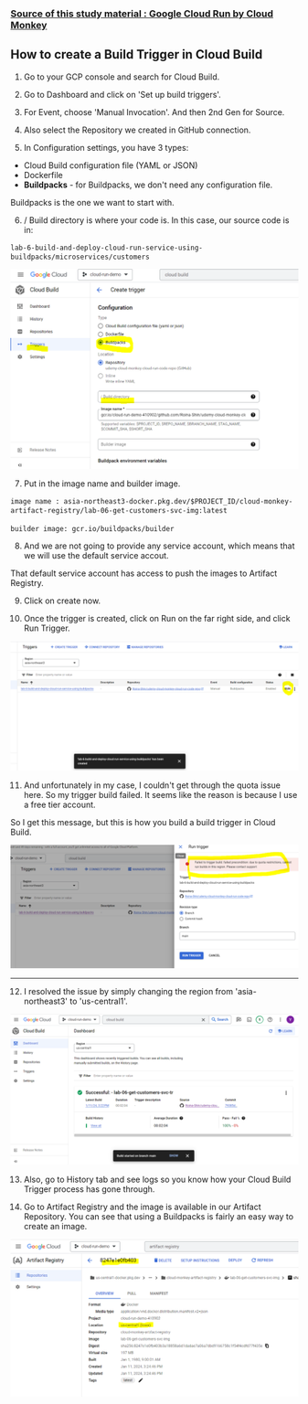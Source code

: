 ### [Source of this study material : Google Cloud Run by Cloud Monkey](https://www.udemy.com/course/google-cloud-run-hands-on-technical-deep-dive/)

## How to create a Build Trigger in Cloud Build

1. Go to your GCP console and search for Cloud Build.

2. Go to Dashboard and click on 'Set up build triggers'.

3. For Event, choose 'Manual Invocation'. And then 2nd Gen for Source.

4. Also select the Repository we created in GitHub connection.

5. In Configuration settings, you have 3 types:
- Cloud Build configuration file (YAML or JSON)
- Dockerfile
- **Buildpacks** - for Buildpacks, we don't need any configuration file.

Buildpacks is the one we want to start with.

6. / Build directory is where your code is.
In this case, our source code is in:

```
lab-6-build-and-deploy-cloud-run-service-using-buildpacks/microservices/customers
```

![Cloud-Run-Create-Trigger](/GCP_pictures/Cloud-Run-Create-Trigger.PNG "Create a Build Trigger in Cloud Build")


7. Put in the image name and builder image. 

```
image name : asia-northeast3-docker.pkg.dev/$PROJECT_ID/cloud-monkey-artifact-registry/lab-06-get-customers-svc-img:latest

builder image: gcr.io/buildpacks/builder
```

8. And we are not going to provide any service account, which means that we will use the default service accout.

That default service account has access to push the images to Artifact Registry.

9. Click on create now.

10. Once the trigger is created, click on Run on the far right side, and click Run Trigger.


![Cloud-Run-Trigger-Created](/GCP_pictures/Cloud-Run-Trigger-Created.PNG "Click Run on the far right side")


11. And unfortunately in my case, I couldn't get through the quota issue here.
So my trigger build failed. It seems like the reason is because I use a free tier account.

So I get this message, but this is how you build a build trigger in Cloud Build.


![Cloud-Run-Trigger-Failed](/GCP_pictures/Cloud-Run-Trigger-Failed.PNG "The Trigger Build failed due to quota issue")


---


12. I resolved the issue by simply changing the region from 'asia-northeast3' to 'us-central1'.



![Cloud-Run-Trigger-Success](/GCP_pictures/Cloud-Run-Trigger-Success.PNG "Now a Cloud Build Trigger successful")



13. Also, go to History tab and see logs so you know how your Cloud Build Trigger process has gone through.


14. Go to Artifact Registry and the image is available in our Artifact Repository. You can see that using a Buildpacks is fairly an easy way to create an image.


![Cloud-Run-Image-Built](/GCP_pictures/Cloud-Run-Image-Built.PNG "See the detailed info of the image in Artifact Registry")